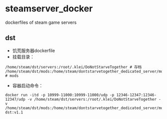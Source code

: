 # steamserver_docker
dockerfiles of steam game servers

## dst

* 饥荒服务器dockerfile
* 挂载目录：

```shell
/home/steam/dst/servers:/root/.klei/DoNotStarveTogether # 存档
/home/steam/dst/mods:/home/steam/dontstarvetogether_dedicated_server/mods # mods
```

* 容器启动命令：

```shell
docker run -itd -p 10999-11000:10999-11000/udp -p 12346-12347:12346-12347/udp -v /home/steam/dst/servers:/root/.klei/DoNotStarveTogether -v /home/steam/dst/mods:/home/steam/dontstarvetogether_dedicated_server/mods dst:v1.1
```
